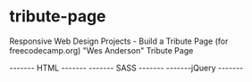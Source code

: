 # tribute-page
Responsive Web Design Projects - Build a Tribute Page (for freecodecamp.org)
"Wes Anderson" Tribute Page

------- HTML -------
------- SASS -------
-------jQuery -------
